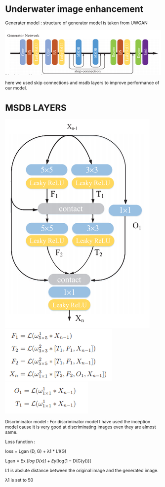 # Underwater image enhancement
 
Generater model : structure of generator model is taken from UWGAN 
 
![alt text](https://github.com/sachin327/Underwater-image-enhancement/blob/main/Screenshot%20(219)%20-%20Copy.png)

here we used skip connections and msdb layers to improve performance of our model.

# MSDB LAYERS
 
![alt text](https://github.com/sachin327/Underwater-image-enhancement/blob/main/Screenshot%20(220).png)
![alt text](https://github.com/sachin327/Underwater-image-enhancement/blob/main/Screenshot%20(221).png)
![alt text](https://github.com/sachin327/Underwater-image-enhancement/blob/main/Screenshot%20(222).png)
 
Discriminator model : For discriminator model I have used the inception model cause it is very good at discriminating images even they are almost same.
 

Loss function :
 
loss = Lgan (D, G) + λ1 * L1(G)
 
Lgan  = Ex *[log D(x)] + Ey*[log(1 − D(G(y)))] 
 
L1 is abslute distance between the original image and the generated image.
 
λ1 is set to 50
